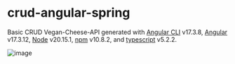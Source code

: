 # crud-angular-spring

Basic CRUD Vegan-Cheese-API generated with [Angular CLI](https://github.com/angular/angular-cli) v17.3.8, [Angular](https://github.com/angular/angular) v17.3.12, [Node](https://nodejs.org/pt) v20.15.1, [npm](https://www.npmjs.com/package/npm/v/10.8.2) v10.8.2, and [typescript](https://www.typescriptlang.org/) v5.2.2.

![image](https://github.com/user-attachments/assets/f36e36ae-787a-44ab-a960-3375c2716b65)
